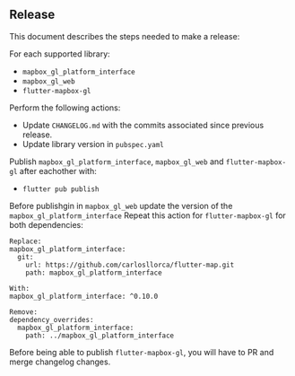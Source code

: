 ## Release

This document describes the steps needed to make a release:

For each supported library:
 - `mapbox_gl_platform_interface`
 - `mapbox_gl_web`
 - `flutter-mapbox-gl`

Perform the following actions:
 - Update `CHANGELOG.md` with the commits associated since previous release.
 - Update library version in `pubspec.yaml`

Publish `mapbox_gl_platform_interface`, `mapbox_gl_web` and `flutter-mapbox-gl` after eachother with:
 - `flutter pub publish`

Before publishgin in `mapbox_gl_web` update the version of the `mapbox_gl_platform_interface`
Repeat this action for `flutter-mapbox-gl` for both dependencies:

```
Replace:
mapbox_gl_platform_interface:
  git:
    url: https://github.com/carlosllorca/flutter-map.git
    path: mapbox_gl_platform_interface

With:
mapbox_gl_platform_interface: ^0.10.0

Remove:
dependency_overrides:
  mapbox_gl_platform_interface:
    path: ../mapbox_gl_platform_interface
```

Before being able to publish `flutter-mapbox-gl`, you will have to PR and merge changelog changes.